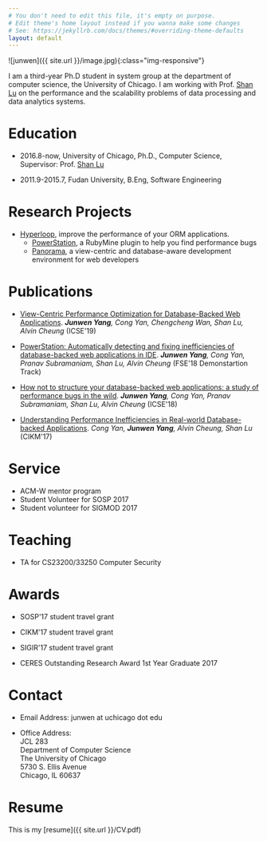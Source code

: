 ```yaml
---
# You don't need to edit this file, it's empty on purpose.
# Edit theme's home layout instead if you wanna make some changes
# See: https://jekyllrb.com/docs/themes/#overriding-theme-defaults
layout: default 
---
```


![junwen]({{ site.url }}/image.jpg){:class="img-responsive"}


I am a third-year Ph.D student in system group at the department of computer science, the University of Chicago. I am working with Prof. [Shan Lu](http://people.cs.uchicago.edu/~shanlu) on the performance and the scalability problems of
data processing and data analytics systems.

# Education
- 2016.8-now, University of Chicago, Ph.D., Computer Science, Supervisor: Prof. [Shan Lu](http://people.cs.uchicago.edu/~shanlu)

- 2011.9-2015.7, Fudan University, B.Eng, Software Engineering

# Research Projects

- [Hyperloop](http://hyperloop.cs.uchicago.edu), improve the performance of your ORM applications.
   - [PowerStation](http://hyperloop.cs.uchicago.edu/powerstation), a RubyMine plugin to help you find performance bugs
   - [Panorama](https://hyperloop-rails.github.io/panorama/), a view-centric and database-aware development environment for web developers

# Publications


- [View-Centric Performance Optimization for Database-Backed Web Applications](#). ***Junwen Yang**, Cong Yan, Chengcheng Wan, Shan Lu, Alvin Cheung* (ICSE'19)


- [PowerStation: Automatically detecting and fixing inefficiencies of database-backed web applications in IDE](https://hyperloop-rails.github.io/powerstation.pdf). ***Junwen Yang**, Cong Yan, Pranav Subramaniam, Shan Lu, Alvin Cheung* (FSE'18 Demonstartion Track)

- [How not to structure your database-backed web applications: a study of performance bugs in the wild](https://hyperloop-rails.github.io/220-HowNotStructure.pdf). ***Junwen Yang**, Cong Yan, Pranav Subramaniam, Shan Lu, Alvin Cheung* (ICSE'18)
   
- [Understanding Performance Inefficiencies in Real-world Database-backed Applications](https://hyperloop-rails.github.io/study_db.pdf). *Cong Yan, **Junwen Yang**, Alvin Cheung, Shan Lu* (CIKM'17)



# Service

- ACM-W mentor program
- Student Volunteer for SOSP 2017
- Student volunteer for SIGMOD 2017

# Teaching

- TA for CS23200/33250 Computer Security

# Awards

- SOSP'17 student travel grant

- CIKM'17 student travel grant

- SIGIR'17 student travel grant

- CERES Outstanding Research Award 1st Year Graduate 2017

# Contact

- Email Address: junwen at uchicago dot edu

- Office Address: <br/>
   JCL 283 <br/>
   Department of Computer Science <br/>
   The University of Chicago <br/>
   5730 S. Ellis Avenue <br/>
   Chicago, IL 60637 <br/>

# Resume

This is my [resume]({{ site.url }}/CV.pdf)
